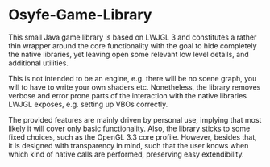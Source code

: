 # Osyfe-Game-Library

This small Java game library is based on LWJGL 3 and constitutes a rather thin wrapper around the core functionality with the goal to hide completely the native libraries, yet leaving open some relevant low level details, and additional utilities.

This is not intended to be an engine, e.g. there will be no scene graph, you will to have to write your own shaders etc.
Nonetheless, the library removes verbose and error prone parts of the interaction with the native libraries LWJGL exposes, e.g. setting up VBOs correctly.

The provided features are mainly driven by personal use, implying that most likely it will cover only basic functionality. Also, the library sticks to some fixed choices, such as the OpenGL 3.3 core profile.
However, besides that, it is designed with transparency in mind, such that the user knows when which kind of native calls are performed, preserving easy extendibility.